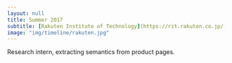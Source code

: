 ```yaml
---
layout: null
title: Summer 2017
subtitle: [Rakuten Institute of Technology](https://rit.rakuten.co.jp/)
image: "img/timeline/rakuten.jpg"
---
```

Research intern, extracting semantics from product pages.